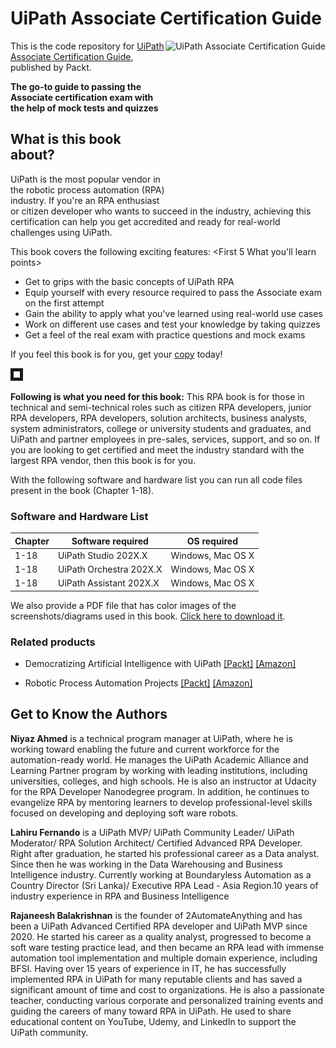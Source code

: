 # UiPath Associate Certification Guide

<a href="https://www.packtpub.com/product/uipath-associate-certification-guide/97818010727316?utm_source=github&utm_medium=repository&utm_campaign=97818010727316"><img src="https://static.packt-cdn.com/products/9781801072731/cover/smaller" alt="UiPath Associate Certification Guide" height="256px" align="right"></a>

This is the code repository for [UiPath Associate Certification Guide](https://www.packtpub.com/product/uipath-associate-certification-guide/97818010727316?utm_source=github&utm_medium=repository&utm_campaign=97818010727316), published by Packt.

**The go-to guide to passing the Associate certification exam with the help of mock tests and quizzes**

## What is this book about?
UiPath is the most popular vendor in the robotic process automation (RPA) industry. If you're an RPA enthusiast or citizen developer who wants to succeed in the industry, achieving this certification can help you get accredited and ready for real-world challenges using UiPath.

This book covers the following exciting features: <First 5 What you'll learn points>
* Get to grips with the basic concepts of UiPath RPA
* Equip yourself with every resource required to pass the Associate exam on the first attempt
* Gain the ability to apply what you've learned using real-world use cases
* Work on different use cases and test your knowledge by taking quizzes
* Get a feel of the real exam with practice questions and mock exams

If you feel this book is for you, get your [copy](https://www.amazon.com/dp/1801072736) today!

<a href="https://www.packtpub.com/?utm_source=github&utm_medium=banner&utm_campaign=GitHubBanner"><img src="https://raw.githubusercontent.com/PacktPublishing/GitHub/master/GitHub.png" 
alt="https://www.packtpub.com/" border="5" /></a>


**Following is what you need for this book:**
This RPA book is for those in technical and semi-technical roles such as citizen RPA developers, junior RPA developers, RPA developers, solution architects, business analysts, system administrators, college or university students and graduates, and UiPath and partner employees in pre-sales, services, support, and so on. If you are looking to get certified and meet the industry standard with the largest RPA vendor, then this book is for you.

With the following software and hardware list you can run all code files present in the book (Chapter 1-18).

### Software and Hardware List

| Chapter  | Software required                   | OS required                        |
| -------- | ------------------------------------| -----------------------------------|
| 1-18        | UiPath Studio 202X.X                   | Windows, Mac OS X |
| 1-18        | UiPath Orchestra 202X.X            | Windows, Mac OS X |
| 1-18      | UiPath Assistant 202X.X            | Windows, Mac OS X |


We also provide a PDF file that has color images of the screenshots/diagrams used in this book. [Click here to download it](https://packt.link/cUh7K).

### Related products <Other books you may enjoy>
* Democratizing Artificial Intelligence with UiPath [[Packt]](https://www.packtpub.com/product/democratizing-artificial-intelligence-with-uipath/9781801817653?utm_source=github&utm_medium=repository&utm_campaign=9781801817653) [[Amazon]](https://www.amazon.com/dp/1801817650)

* Robotic Process Automation Projects [[Packt]](https://www.packtpub.com/product/robotic-process-automation-projects/9781839217357?utm_source=github&utm_medium=repository&utm_campaign=9781839217357) [[Amazon]](https://www.amazon.com/dp/1839217359)

## Get to Know the Authors
**Niyaz Ahmed**
is a technical program manager at UiPath, where he is working toward enabling the future and current workforce for the automation-ready world. He manages the UiPath Academic Alliance and Learning Partner program by working with leading institutions, including universities, colleges, and high schools. He is also an instructor at Udacity for the RPA Developer Nanodegree program. In addition, he continues to evangelize RPA by mentoring learners to develop professional-level skills focused on developing and deploying soft ware robots.

**Lahiru Fernando**
is a UiPath MVP/ UiPath Community Leader/ UiPath Moderator/ RPA Solution Architect/ Certified Advanced RPA Developer. Right after graduation, he started his professional career as a Data analyst. Since then he was working in the Data Warehousing and Business Intelligence industry. Currently working at Boundaryless Automation as a Country Director (Sri Lanka)/ Executive RPA Lead - Asia Region.10 years of industry experience in RPA and Business Intelligence

**Rajaneesh Balakrishnan**
is the founder of 2AutomateAnything and has been a UiPath Advanced Certified RPA developer and UiPath MVP since 2020. He started his career as a quality analyst, progressed to become a soft ware testing practice lead, and then became an RPA lead with immense automation tool implementation and multiple domain experience, including BFSI. Having over 15 years of experience in IT, he has successfully implemented RPA in UiPath for many reputable clients and has saved a significant amount of time and cost to organizations. He is also a passionate teacher, conducting various corporate and personalized training events and guiding the careers of many toward RPA in UiPath. He used to share educational content on YouTube, Udemy, and LinkedIn to support the UiPath community.
